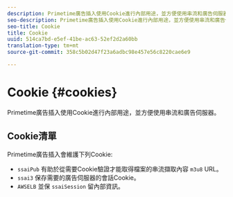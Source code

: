 ```yaml
---
description: Primetime廣告插入使用Cookie進行內部用途，並方便使用串流和廣告伺服器。
seo-description: Primetime廣告插入使用Cookie進行內部用途，並方便使用串流和廣告伺服器。
seo-title: Cookie
title: Cookie
uuid: 514ca7bd-e5ef-41be-ac63-52ef2d2a60bb
translation-type: tm+mt
source-git-commit: 358c5b02d47f23a6adbc98e457e56c8220cae6e9

---
```



# Cookie {#cookies}

Primetime廣告插入使用Cookie進行內部用途，並方便使用串流和廣告伺服器。

## Cookie清單

Primetime廣告插入會維護下列Cookie:

* `ssaiPub` 有助於從需要Cookie驗證才能取得檔案的串流擷取內容 `m3u8` URL。
* `ssai3` 保存需要的廣告伺服器的會話Cookie。
* `AWSELB` 並保 `ssaiSession` 留內部資訊。